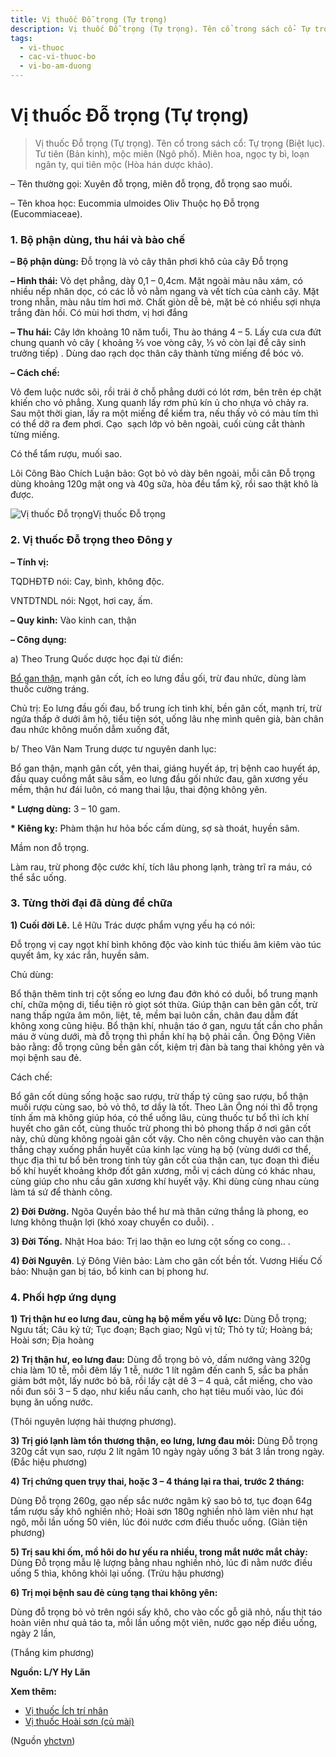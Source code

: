 ```yaml
---
title: Vị thuốc Đỗ trọng (Tự trọng)
description: Vị thuốc Đỗ trọng (Tự trọng). Tên cổ trong sách cổ- Tự trọng (Biệt lục). Tư tiên (Bản kinh), mộc miên (Ngô phố). Miên hoa, ngọc ty bì, loạn ngân ty, qui tiên mộc (Hòa hán dược khảo).
tags:
  - vi-thuoc
  - cac-vi-thuoc-bo
  - vi-bo-am-duong
---
```


# Vị thuốc Đỗ trọng (Tự trọng) 

> Vị thuốc Đỗ trọng (Tự trọng). Tên cổ trong sách cổ: Tự trọng (Biệt lục). Tư tiên (Bản kinh), mộc miên (Ngô phố). Miên hoa, ngọc ty bì, loạn ngân ty, qui tiên mộc (Hòa hán dược khảo).

– Tên thường gọi: Xuyên đỗ trọng, miên đỗ trọng, đỗ trọng sao muối.

– Tên khoa học: Eucommia ulmoides Oliv Thuộc họ Đỗ trọng (Eucommiaceae). 

### 1. Bộ phận dùng, thu hái và bào chế

**– Bộ phận dùng:** Đỗ trọng là vỏ cây thân phơi khô của cây Đỗ trọng 

**– Hình thái:** Vỏ dẹt phẳng, dày 0,1 – 0,4cm. Mặt ngoài màu nâu xám, có nhiều nếp nhăn dọc, có các lỗ vỏ nằm ngang và vết tích của cành cây. Mặt trong nhẵn, màu nâu tím hơi mờ. Chất giòn dễ bẻ, mặt bẻ có nhiều sợi nhựa trắng đàn hồi. Có mùi hơi thơm, vị hơi đắng

**– Thu hái:** Cây lớn khoảng 10 năm tuổi, Thu ào tháng 4 – 5. Lấy cưa cưa đứt chung quanh vỏ cây ( khoảng ⅔ voe vòng cây, ⅓ vỏ còn lại để cây sinh trưởng tiếp) . Dùng dao rạch dọc thân cây thành từng miếng để bóc vỏ.

**– Cách chế:**

Vỏ đem luộc nước sôi, rồi trải ở chỗ phẳng dưới có lót rơm, bên trên ép chặt khiến cho vỏ phẳng. Xung quanh lấy rơm phủ kín ủ cho nhựa vỏ chảy ra. Sau một thời gian, lấy ra một miếng để kiểm tra, nếu thấy vỏ có màu tím thì có thể dỡ ra đem phơi. Cạo  sạch lớp vỏ bên ngoài, cuối cùng cắt thành từng miếng.

Có thể tẩm rượu, muối sao. 

Lôi Công Bào Chích Luận bảo: Gọt bỏ vỏ dày bên ngoài, mỗi cân Đỗ trọng dùng khoảng 120g mật ong và 40g sữa, hòa đều tẩm kỹ, rồi sao thật khô là được.

![Vị thuốc Đỗ trọng](/imgs/yhctvn/Vi-thuoc-Do-trong.jpg)Vị thuốc Đỗ trọng

### 2. Vị thuốc Đỗ trọng theo Đông y

**– Tính vị:**

TQDHĐTĐ nói: Cay, bình, không độc.

VNTDTNDL nói: Ngọt, hơi cay, ấm.

**– Quy kinh:** Vào kinh can, thận

**– Công dụng:**

a) Theo Trung Quốc dược học đại từ điển:

[Bổ gan thận](/yhctvn/dai-cuong-thuoc-bo-dong-y/), mạnh gân cốt, ích eo lưng đầu gối, trừ đau nhức, dùng làm thuốc cường tráng.

Chủ trị: Eo lưng đầu gối đau, bổ trung ích tinh khí, bền gân cốt, mạnh trí, trừ ngứa thấp ở dưới âm hộ, tiểu tiện sót, uống lâu nhẹ mình quên già, bàn chân đau nhức không muốn dẫm xuống đất,

b/ Theo Vân Nam Trung dược tư nguyên danh lục:

Bổ gan thận, mạnh gân cốt, yên thai, giáng huyết áp, trị bệnh cao huyết áp, đầu quay cuồng mắt sâu sấm, eo lưng đầu gối nhức đau, gân xương yếu mềm, thận hư đái luôn, có mang thai lậu, thai động không yên.

**\* Lượng dùng:** 3 – 10 gam.

**\* Kiêng kỵ:** Phàm thận hư hỏa bốc cấm dùng, sợ sà thoát, huyền sâm.

Mầm non đỗ trọng.

Làm rau, trừ phong độc cước khí, tích lâu phong lạnh, tràng trĩ ra máu, có thể sắc uống.

### 3. Từng thời đại đã dùng để chữa

**1) Cuối đời Lê.** Lê Hữu Trác dược phẩm vựng yếu hạ có nói:

Đỗ trọng vị cay ngọt khí bình không độc vào kinh túc thiếu âm kiêm vào túc quyết âm, kỵ xác rắn, huyền sâm.

Chủ dùng:

Bổ thận thêm tinh trị cột sống eo lưng đau đớn khó có duỗi, bổ trung mạnh chí, chữa mộng di, tiểu tiện rỏ giọt sót thừa. Giúp thận can bên gân cốt, trừ nang thấp ngứa âm môn, liệt, tê, mềm bại luôn cần, chân đau dẫm đất không xong cũng hiệu. Bổ thận khí, nhuận táo ở gan, ngưu tất cần cho phần máu ở vùng dưới, mà đỗ trọng thì phần khí hạ bộ phải cần. Ông Động Viên bảo rằng: đỗ trọng cũng bền gân cốt, kiệm trị đàn bà tang thai không yên và mọi bệnh sau đẻ.

Cách chế:

Bổ gân cốt dùng sống hoặc sao rượu, trừ thấp tý cũng sao rượu, bổ thận muối rượu cùng sao, bỏ vỏ thô, tơ dầy là tốt. Theo Lãn Ông nói thì đỗ trọng tính ấm mà không giúp hóa, có thể uống lâu, cùng thuốc tư bổ thì ích khí huyết cho gân cốt, cùng thuốc trừ phong thì bỏ phong thấp ở nơi gân cốt này, chủ dùng không ngoài gân cốt vậy. Cho nên công chuyên vào can thận thẳng chạy xuống phần huyết của kinh lạc vùng hạ bộ (vùng dưới cơ thể, thục địa thì tư bổ bên trong tinh tủy gân cốt của thận can, tục đoạn thì điều bố khí huyết khoảng khớp đốt gân xương, mỗi vị cách dùng có khác nhau, cùng giúp cho nhu cầu gân xương khí huyết vậy. Khi dùng cùng nhau cùng làm tá sứ để thành công.

**2) Đời Đường.** Ngõa Quyền bảo thể hư mà thân cứng thắng là phong, eo lưng không thuận lợi (khó xoay chuyển co duỗi). .

**3) Đời Tống.** Nhật Hoa báo: Trị lao thận eo lưng cột sống co cong.. .

**4) Đời Nguyên**. Lý Đông Viên bảo: Làm cho gân cốt bền tốt. Vương Hiếu Cố bảo: Nhuận gan bị táo, bổ kinh can bị phong hư.

### 4. Phối hợp ứng dụng

**1) Trị thận hư eo lưng đau, cùng hạ bộ mềm yếu vô lực:** Dùng Đỗ trọng; Ngưu tất; Câu kỷ tử; Tục đoạn; Bạch giao; Ngũ vị tử; Thỏ ty tử; Hoàng bá; Hoài sơn; Địa hoàng

**2) Trị thận hư, eo lưng đau:** Dùng đỗ trọng bỏ vỏ, dấm nướng vàng 320g chia làm 10 tễ, mỗi đêm lấy 1 tễ, nước 1 lít ngâm đến canh 5, sắc ba phần giảm bớt một, lấy nước bỏ bã, rồi lấy cật dê 3 – 4 quả, cắt miếng, cho vào nồi đun sôi 3 – 5 dạo, như kiểu nấu canh, cho hạt tiêu muối vào, lúc đói bụng ăn uống nước.

(Thôi nguyên lượng hải thượng phương).

**3) Trị gió lạnh làm tổn thương thận, eo lưng, lưng đau mỏi:** Dùng Đỗ trọng 320g cắt vụn sao, rượu 2 lít ngâm 10 ngày ngày uống 3 bát 3 lần trong ngày. (Đắc hiệu phương)

**4) Trị chứng quen trụy thai, hoặc 3 – 4 tháng lại ra thai, trước 2 tháng:**

Dùng Đỗ trọng 260g, gạo nếp sắc nước ngâm kỹ sao bỏ tơ, tục đoạn 64g tẩm rượu sấy khô nghiền nhỏ; Hoài sơn 180g nghiền nhỏ làm viên như hạt ngô, mỗi lần uống 50 viên, lúc đói nước cơm điếu thuốc uống. (Giản tiện phương)

**5) Trị sau khi ốm, mồ hôi do hư yếu ra nhiều, trong mắt nước mắt chảy:** Dùng Đỗ trọng mẫu lệ lượng bằng nhau nghiền nhỏ, lúc đi nằm nước điều uống 5 thìa, không khỏi lại uống. (Trửu hậu phương)

**6) Trị mọi bệnh sau đẻ cùng tạng thai không yên:**

Dùng đỗ trọng bỏ vỏ trên ngói sấy khô, cho vào cốc gỗ giã nhỏ, nấu thịt táo hoàn viên như quả táo ta, mỗi lần uống một viên, nước gạo nếp điều uống, ngày 2 lần,

(Thắng kim phương)

**Nguồn: L/Y Hy Lãn**

**Xem thêm:**

* [Vị thuốc Ích trí nhân](/yhctvn/vi-thuoc-ich-tri-nhan/)
* [Vị thuốc Hoài sơn (củ mài)](/yhctvn/vi-thuoc-hoai-son-cu-mai/)

(Nguồn <a href="https://yhctvn.com/vi-thuoc-do-trong-tu-trong/" target="_blank">yhctvn</a>)
